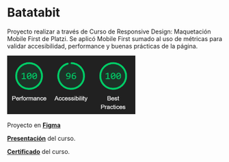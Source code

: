 # Batatabit
Proyecto realizar a través de Curso de Responsive Design: Maquetación Mobile First de Platzi.
Se aplicó Mobile First sumado al uso de métricas para validar accesibilidad, performance y buenas prácticas de la página.</br>

<img src="./assets/img/Batatabit-stats.png" alt="Estadisticas de la página" width="300px"></br>

Proyecto en [**Figma**](https://www.figma.com/file/sMmlQaZldfDcLERYYWe6h4/Bata-Bit?node-id=44%3A593)

**[Presentación](https://platzi.com/cursos/mobile-first/)** del curso.

**[Certificado](https://platzi.com/p/lucas-napoli/curso/2030-course/diploma/detalle/)** del curso.
